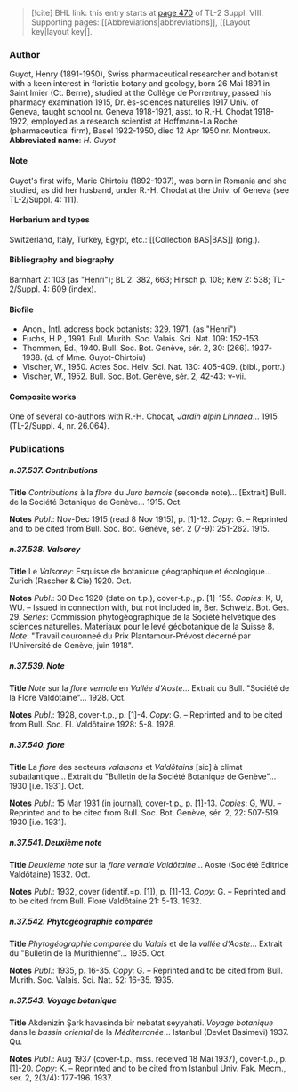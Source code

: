 > [!cite] BHL link: this entry starts at [page 470](https://www.biodiversitylibrary.org/page/33258948) of TL-2 Suppl. VIII.
> Supporting pages: [[Abbreviations|abbreviations]], [[Layout key|layout key]].

### Author

Guyot, Henry (1891-1950), Swiss pharmaceutical researcher and botanist with a keen interest in floristic botany and geology, born 26 Mai 1891 in Saint Imier (Ct. Berne), studied at the Collège de Porrentruy, passed his pharmacy examination 1915, Dr. ès-sciences naturelles 1917 Univ. of Geneva, taught school nr. Geneva 1918-1921, asst. to R.-H. Chodat 1918-1922, employed as a research scientist at Hoffmann-La Roche (pharmaceutical firm), Basel 1922-1950, died 12 Apr 1950 nr. Montreux. 
**Abbreviated name**: *H. Guyot*

#### Note

Guyot's first wife, Marie Chirtoiu (1892-1937), was born in Romania and she studied, as did her husband, under R.-H. Chodat at the Univ. of Geneva (see TL-2/Suppl. 4: 111).

#### Herbarium and types

Switzerland, Italy, Turkey, Egypt, etc.: [[Collection BAS|BAS]] (orig.).

#### Bibliography and biography

Barnhart 2: 103 (as "Henri"); BL 2: 382, 663; Hirsch p. 108; Kew 2: 538; TL-2/Suppl. 4: 609 (index).

#### Biofile

- Anon., Intl. address book botanists: 329. 1971. (as "Henri")
- Fuchs, H.P., 1991. Bull. Murith. Soc. Valais. Sci. Nat. 109: 152-153.
- Thommen, Ed., 1940. Bull. Soc. Bot. Genève, sér. 2, 30: \[266\]. 1937-1938. (d. of Mme. Guyot-Chirtoiu)
- Vischer, W., 1950. Actes Soc. Helv. Sci. Nat. 130: 405-409. (bibl., portr.)
- Vischer, W., 1952. Bull. Soc. Bot. Genève, sér. 2, 42-43: v-vii.

#### Composite works

One of several co-authors with R.-H. Chodat, *Jardin alpin Linnaea*... 1915 (TL-2/Suppl. 4, nr. 26.064).

### Publications

##### n.37.537. Contributions

**Title**
*Contributions* à la *flore* du *Jura bernois* (seconde note)... \[Extrait\] Bull. de la Société Botanique de Genève... 1915. Oct.

**Notes**
*Publ*.: Nov-Dec 1915 (read 8 Nov 1915), p. \[1\]-12. *Copy*: G. – Reprinted and to be cited from Bull. Soc. Bot. Genève, sér. 2 (7-9): 251-262. 1915.

##### n.37.538. Valsorey

**Title**
Le *Valsorey*: Esquisse de botanique géographique et écologique... Zurich (Rascher & Cie) 1920. Oct.

**Notes**
*Publ*.: 30 Dec 1920 (date on t.p.), cover-t.p., p. \[1\]-155. *Copies*: K, U, WU. – Issued in connection with, but not included in, Ber. Schweiz. Bot. Ges. 29.
*Series*: Commission phytogéographique de la Société helvétique des sciences naturelles. Matériaux pour le levé géobotanique de la Suisse 8.
*Note*: "Travail couronneé du Prix Plantamour-Prévost décerné par l'Université de Genève, juin 1918".

##### n.37.539. Note

**Title**
*Note* sur la *flore vernale* en *Vallée d'Aoste*... Extrait du Bull. "Société de la Flore Valdôtaine"... 1928. Oct.

**Notes**
*Publ*.: 1928, cover-t.p., p. \[1\]-4. *Copy*: G. – Reprinted and to be cited from Bull. Soc. Fl. Valdôtaine 1928: 5-8. 1928.

##### n.37.540. flore

**Title**
La *flore* des secteurs *valaisans* et *Valdôtains* \[sic\] à climat subatlantique... Extrait du "Bulletin de la Société Botanique de Genève"... 1930 \[i.e. 1931\]. Oct.

**Notes**
*Publ*.: 15 Mar 1931 (in journal), cover-t.p., p. \[1\]-13. *Copies*: G, WU. – Reprinted and to be cited from Bull. Soc. Bot. Genève, sér. 2, 22: 507-519. 1930 \[i.e. 1931\].

##### n.37.541. Deuxième note

**Title**
*Deuxième note* sur la *flore vernale Valdôtaine*... Aoste (Société Editrice Valdôtaine) 1932. Oct.

**Notes**
*Publ*.: 1932, cover (identif.=p. \[1\]), p. \[1\]-13. *Copy*: G. – Reprinted and to be cited from Bull. Flore Valdôtaine 21: 5-13. 1932.

##### n.37.542. Phytogéographie comparée

**Title**
*Phytogéographie comparée* du *Valais* et de la *vallée d'Aoste*... Extrait du "Bulletin de la Murithienne"... 1935. Oct.

**Notes**
*Publ*.: 1935, p. 16-35. *Copy*: G. – Reprinted and to be cited from Bull. Murith. Soc. Valais. Sci. Nat. 52: 16-35. 1935.

##### n.37.543. Voyage botanique

**Title**
Akdenizin Şark havasinda bir nebatat seyyahati. *Voyage botanique* dans le *bassin oriental* de la *Méditerranée*... Istanbul (Devlet Basimevi) 1937. Qu.

**Notes**
*Publ*.: Aug 1937 (cover-t.p., mss. received 18 Mai 1937), cover-t.p., p. \[1\]-20. *Copy*: K. – Reprinted and to be cited from Istanbul Univ. Fak. Mecm., ser. 2, 2(3/4): 177-196. 1937.

